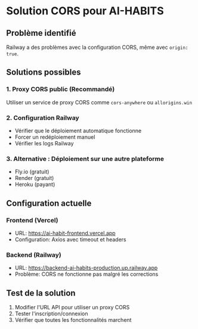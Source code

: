 # Solution CORS pour AI-HABITS

## Problème identifié

Railway a des problèmes avec la configuration CORS, même avec `origin: true`.

## Solutions possibles

### 1. Proxy CORS public (Recommandé)

Utiliser un service de proxy CORS comme `cors-anywhere` ou `allorigins.win`

### 2. Configuration Railway

- Vérifier que le déploiement automatique fonctionne
- Forcer un redéploiement manuel
- Vérifier les logs Railway

### 3. Alternative : Déploiement sur une autre plateforme

- Fly.io (gratuit)
- Render (gratuit)
- Heroku (payant)

## Configuration actuelle

### Frontend (Vercel)

- URL: https://ai-habit-frontend.vercel.app
- Configuration: Axios avec timeout et headers

### Backend (Railway)

- URL: https://backend-ai-habits-production.up.railway.app
- Problème: CORS ne fonctionne pas malgré les corrections

## Test de la solution

1. Modifier l'URL API pour utiliser un proxy CORS
2. Tester l'inscription/connexion
3. Vérifier que toutes les fonctionnalités marchent


